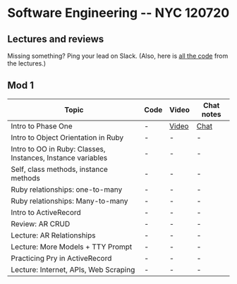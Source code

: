 # Software Engineering -- NYC 120720

## Lectures and reviews
Missing something? Ping your lead on Slack. (Also, here is [all the code](https://github.com/learn-co-students/nyc04-seng-ft-120720) from the lectures.) 

## Mod 1
| Topic            | Code                | Video                | Chat notes |
| -----            | ----                | -----                | ---- |
| Intro to Phase One | - | [Video](https://youtu.be/mdwLAvc8dKA) | [Chat](https://github.com/learn-co-students/nyc04-seng-ft-120720/blob/main/chats/W1D1-IntroPhaseOne.txt) |
| Intro to Object Orientation in Ruby | -  | - | - |
| Intro to OO in Ruby: Classes, Instances, Instance variables | - | - | - |
| Self, class methods, instance methods | - | - | - |
| Ruby relationships: one-to-many | -  | - |- |
| Ruby relationships: Many-to-many | - | - | - |
| Intro to ActiveRecord | -  | - |- |
| Review: AR CRUD | -  | - | - |
| Lecture: AR Relationships | -  | - | - |
| Lecture: More Models + TTY Prompt | -  | -  | - |
| Practicing Pry in ActiveRecord | -  | -  |-  |
| Lecture: Internet, APIs, Web Scraping | -  | -  | -  |
